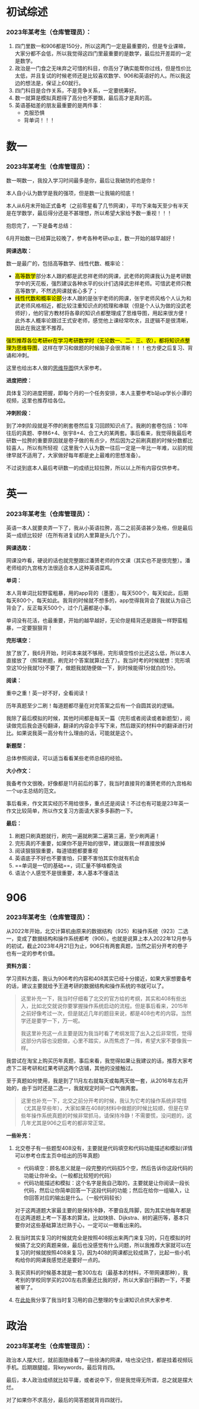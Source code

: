 # 初试综述

### 2023年某考生（仓库管理员）：

1. 四门里数一和906都是150分，所以这两门一定是最重要的，但是专业课嘛，大家分都不会低，所以我觉得这四门里最重要的是数学，最后拉开差距的一定是数学。
2. 政治是一门食之无味弃之可惜的科目，你高分了确实能帮你过线，但是性价比太低，并且复试的时候老师还是比较喜欢数学、906和英语好的人。所以我这边的想法是，保证上60就行。
3. 四门科目是合作关系，不是竞争关系，一定要统筹好。
4. 数一就算是模拟真题得了高分也不要飘，最后高才是真的高。
5. 英语基础差的朋友最重要的是两件事：
   - 克服恐惧
   - 背单词！！！

# 数一

### 2023年某考生（仓库管理员）：

数一啊数一，我投入学习时间最多是你，最后让我破防的也是你！

本人自小认为数学是我的强项，但是数一让我输的彻底！

本人从6月末开始正式备考（之前零星看了几节网课），平均下来每天至少有半天是在学数学，最后得分还是不甚理想，所以希望大家给予数一重视！！！

抱怨完了，一下是备考总结：

6月开始数一已经算比较晚了，参考各种考研up主，数一开始的越早越好！

**网课选取：**

数一是最广的，包括高等数学、线性代数、概率论：

- <mark>高等数学</mark>部分本人跟的都是武忠祥老师的网课，武老师的网课我认为是考研数学中的天花板，强烈建议各种水平的伙计们选择武忠祥老师。可惜武老师只教高等数学，不然选网课就省心多了；
- <mark>线性代数和概率论部</mark>分本人跟的是张宇老师的网课，张宇老师风格个人认为和武老师风格相近，都比较注重知识点的梳理和串联（但是个人认为做的没武老师好），他的官方教材将各章的知识点都整理成了思维导图，用起来很方便！此外本人概率论跟过王式安老师，感觉他上课经常吹水，且逻辑不是很清晰，因此在我这里不推荐。

<mark>强烈推荐各位考研er在学习考研数学时（无论数一、二、三、农），都将知识点整理为思维导图</mark>，这样在学习和做题的时候脑子会很清晰！！！也方便之后复习、背诵和冲刺。

这里也给出本人做的[思维导图](./数一思维导图)供大家参考。

**进度把控：**

具体复习的进度把握，即每个月的一个任务安排，本人主要参考b站up学长小谭的视频，这里也推荐给各位。

**冲刺阶段：**

到了冲刺阶段就是不停的刷套卷然后复习回顾知识点了。我刷的套卷包括：10年往后的真题、李林6+4、张宇8+4、合工大的某两套。事后看来，我觉得我最后考研数一拉胯的重要原因就是卷子做的有点少，然后因为之前刷真题的时候分数都比较喜人，所以有所轻视（这里我个人认为数一往后一定是一年比一年难，以前的规律早就不适用了，大家做好每年都是史上最难的思想准备）。

不过说到底本人最后考研数一的成绩比较拉胯，所以以上所有内容仅供参考。



# 英一

### 2023年某考生（仓库管理员）：

英语一本人就要卖弄一下了，我从小英语拉胯，高二之前英语甚少及格，但是最后英一成绩比较好（在所有进复试的人里算是头几个了）。

**网课选取：**

网课没咋看，硬说的话也就完整跟过潘赟老师的作文课（其实也不是很完整）。潘老师给的九宫格方法很适合本人这种英语菜鸡。

**单词：**

本人背单词比较野蛮粗暴，用的app背的（墨墨），每天500个，每天如此，后期每天800个，每天如此。我背的时候就不想多的，app觉得我背会了我就认为自己背会了，反正每天500个，过个几遍都是小事。

单词没有花活，也最重要，开始的越早越好，无论你是精背还是跟我一样野蛮粗暴，一定要狠狠背！

**完形填空：**

放了放了，我6月开始，时间本来就不够用，完形填空性价比还这么低，所以本人直接放了（照常刷题，刷完对个答案就算过去了）。我当时考的时候就想：完形填空这10分我就1分不要了，做题我就随便做一下，到时候能得1分就白捡1分。

**阅读：**

重中之重！英一好不好，全看阅读！

历年真题至少二刷！每道题都尽量在对完答案之后有一个自圆其说的逻辑。

我除了最后模拟的时候，其他时间都是每天一篇（完形或者阅读或者新题型），阅读做完后我会逐句翻译，翻译的内容会手写下来，然后跟买的材料中的翻译进行对比。如果说我英一高分有什么理由的话，可能就是这个。

**新题型：**

总体参照阅读，可以适当看看某些老师总结的经验。

**大小作文：**

我备考作文很晚，好像都是11月前后的事了，我当时直接背的潘赟老师的九宫格和一个up主总结的范文。

事后看来，作文其实经历不用给很多，重点还是阅读！不过也有可能是23年英一作文比较简单，所以作文复习方面请大家多多斟酌一下。

**最后：**

1. 刷题只刷真题就行，刷完一遍就刷第二遍第三遍，至少刷两遍！
2. 完形真的不重要，如果你不是开始的很早，建议跟我一样直接放掉
3. 阅读狠狠狠重要，每道错题都要重视
4. 英语底子不好也不要害怕，只要不害怕其实你就有机会
5. ==单词是一切的基础==，词汇量不够啥都免谈
6. 语法个人感觉不是很重要，本人基本不懂语法

# 906

### 2023年某考生（仓库管理员）：

从2022年开始，北交计算机由原来的数据结构（925）和操作系统（923）二选一，变成了数据结构和操作系统都考（906）。也就是说算上本人2022年12月参与的初试，截止2023年4月21日为止，906只有两套真题，当然之前分开考的卷子也有一定的参考价值。

**资料方面：**

学习资料方面，我认为906考的内容和408其实已经十分接近，如果大家想要备考的话，建议主要就给予王道考研的数据结构和操作系统的书就可以了。

> 这里补充一下，我当时仔细看了北交的官方给的考纲，其实和408有些出入，比如北交就说你要掌握操作系统启动的流程。但是事后看来，2015年之前好像考过一次，但是就近几年的题目来说，都是408也考的内容。当然学还是要学一下，万一呢。
>
> 我这里补充这一点主要是因为我当时看了考纲发现了出入之后非常慌，觉得这部分内容也没题做，心里不踏实，从而焦虑了一阵，希望大家不要像我一样。

我尝试在淘宝上购买历年真题，事后来看，我觉得如果让我建议的话，推荐大家考虑下二哥考研和红果考研这两个店铺，其他的没接触过。

至于真题如何使用，我是到了11月左右就每天或每两天做一套，从2016年左右开始的，由于当时还是二选一，我就规定时间一口气做两套。

> 这里也补充一下，北交之前分开考的时候，我认为它考的操作系统非常怪（尤其是早些年），大家如果在408的材料中做题的时候比较顺，但是在早些年操作系统真题的时候非常抓马，请保持冷静！不需要慌，没问题的，这几年尤其是906之后考的都非常正常。

**一些补充：**

1. 北交卷子有一些题型408没有，主要就是代码填空和代码功能描述和模拟(详情可以参考仓库主页中给出的历年真题)

   - 代码填空：顾名思义就是一段完整的代码扣5个空，然后告诉你这段代码的功能让你补全。（一般都比较短的代码）
   - 代码功能描述和模拟：这个名字是我自己取的，主要就是让你阅读一段长代码，然后让你简单回答一下这段代码的功能；然后在给你一组输入，让你回答对应的输出是什么。（一般代码较长）

   对于这两道题大家最主要的是保持冷静，不要自乱阵脚，因为其实他每年都是在这两道题上考一下基本的算法，比如快排、Dijkstra、树的遍历等，基本只要你对这些基础算法烂熟于心，一定可以一眼看出来的。

2. 我当时其实复习的时候就完全是按照408抠出来两门来复习的，只在模拟的时候搞了北交的真题来做，最后也没感觉有什么问题，所以我推荐大家就可以在复习的时候就按照408来复习，因为408的网课都比较成熟了，比起一些小机构给你的网课我感觉还是要好一点的。
3. 我买资料的时候基本就是一套300左右（最基本的材料，不带网课那种），我考别的学校同学买的200左右质量还比我的好，所以大家自行斟酌一下，不要被宰了。
4. 在[此处](./专业课知识点归纳)我分享了我当时复习用的自己整理的专业课知识点供大家参考. 

# 政治

### 2023年某考生（仓库管理员）：

政治本人摆大烂，就前面随缘看了一些徐涛的网课，啥也没记住，都是挂着视频玩手机。后期跟腿姐，背keywords，最后背肖四。

最后，本人政治成绩就比较平庸，或者说中下，但是我觉得无所谓，总之就是摆大烂。

对了如果你不求高分，最后的简答题就背肖四就行。


